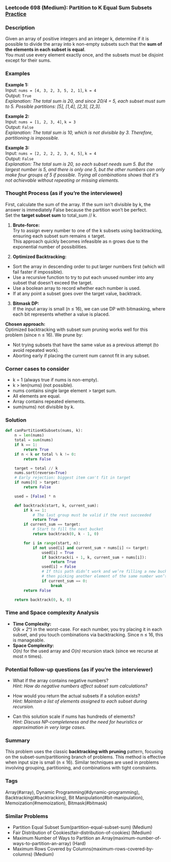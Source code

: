 ### Leetcode 698 (Medium): Partition to K Equal Sum Subsets [Practice](https://leetcode.com/problems/partition-to-k-equal-sum-subsets)

### Description  
Given an array of positive integers and an integer k, determine if it is possible to divide the array into k non-empty subsets such that the **sum of the elements in each subset is equal**.  
You must use every element exactly once, and the subsets must be disjoint except for their sums.

### Examples  

**Example 1:**  
Input: `nums = [4, 3, 2, 3, 5, 2, 1]`, `k = 4`  
Output: `True`  
*Explanation: The total sum is 20, and since 20/4 = 5, each subset must sum to 5. Possible partitions: [5], [1,4], [2,3], [2,3].*

**Example 2:**  
Input: `nums = [1, 2, 3, 4]`, `k = 3`  
Output: `False`  
*Explanation: The total sum is 10, which is not divisible by 3. Therefore, partitioning is impossible.*

**Example 3:**  
Input: `nums = [2, 2, 2, 2, 3, 4, 5]`, `k = 4`  
Output: `False`  
*Explanation: The total sum is 20, so each subset needs sum 5. But the largest number is 5, and there is only one 5, but the other numbers can only make four groups of 5 if possible. Trying all combinations shows that it's not achievable without repeating or missing elements.*

### Thought Process (as if you’re the interviewee)  
First, calculate the sum of the array. If the sum isn’t divisible by k, the answer is immediately False because the partition won’t be perfect.  
Set the **target subset sum** to total_sum // k.

1. **Brute-force:**  
Try to assign every number to one of the k subsets using backtracking, ensuring each subset sum remains ≤ target.  
This approach quickly becomes infeasible as n grows due to the exponential number of possibilities.

2. **Optimized Backtracking:**  
- Sort the array in descending order to put larger numbers first (which will fail faster if impossible).
- Use a recursive function to try to put each unused number into any subset that doesn’t exceed the target.
- Use a boolean array to record whether each number is used.
- If at any point a subset goes over the target value, backtrack.

3. **Bitmask DP:**  
If the input array is small (n ≤ 16), we can use DP with bitmasking, where each bit represents whether a value is placed.

**Chosen approach:**  
Optimized backtracking with subset sum pruning works well for this problem (since n ≤ 16). We prune by:
- Not trying subsets that have the same value as a previous attempt (to avoid repeated work).
- Aborting early if placing the current num cannot fit in any subset.

### Corner cases to consider  
- k = 1 (always true if nums is non-empty).
- k > len(nums) (not possible).
- nums contains single large element > target sum.
- All elements are equal.
- Array contains repeated elements.
- sum(nums) not divisible by k.

### Solution

```python
def canPartitionKSubsets(nums, k):
    n = len(nums)
    total = sum(nums)
    if k == 1:
        return True
    if n < k or total % k != 0:
        return False

    target = total // k
    nums.sort(reverse=True)
    # Early rejection: biggest item can't fit in target
    if nums[0] > target:
        return False

    used = [False] * n

    def backtrack(start, k, current_sum):
        if k == 1:
            # The last group must be valid if the rest succeeded
            return True
        if current_sum == target:
            # Start to fill the next bucket
            return backtrack(0, k - 1, 0)

        for i in range(start, n):
            if not used[i] and current_sum + nums[i] <= target:
                used[i] = True
                if backtrack(i + 1, k, current_sum + nums[i]):
                    return True
                used[i] = False
                # If this path didn’t work and we’re filling a new bucket,
                # then picking another element of the same number won’t help
                if current_sum == 0:
                    break
        return False

    return backtrack(0, k, 0)
```

### Time and Space complexity Analysis  

- **Time Complexity:**  
  *O(k × 2ⁿ)* in the worst-case. For each number, you try placing it in each subset, and you touch combinations via backtracking. Since n ≤ 16, this is manageable.
- **Space Complexity:**  
  *O(n)* for the used array and *O(n)* recursion stack (since we recurse at most n times).

### Potential follow-up questions (as if you’re the interviewer)  

- What if the array contains negative numbers?  
  *Hint: How do negative numbers affect subset sum calculations?*

- How would you return the actual subsets if a solution exists?  
  *Hint: Maintain a list of elements assigned to each subset during recursion.*

- Can this solution scale if nums has hundreds of elements?  
  *Hint: Discuss NP-completeness and the need for heuristics or approximation in very large cases.*

### Summary
This problem uses the classic **backtracking with pruning** pattern, focusing on the subset-sum/partitioning branch of problems. This method is effective when input size is small (n ≤ 16). Similar techniques are used in problems involving grouping, partitioning, and combinations with tight constraints.

### Tags
Array(#array), Dynamic Programming(#dynamic-programming), Backtracking(#backtracking), Bit Manipulation(#bit-manipulation), Memoization(#memoization), Bitmask(#bitmask)

### Similar Problems
- Partition Equal Subset Sum(partition-equal-subset-sum) (Medium)
- Fair Distribution of Cookies(fair-distribution-of-cookies) (Medium)
- Maximum Number of Ways to Partition an Array(maximum-number-of-ways-to-partition-an-array) (Hard)
- Maximum Rows Covered by Columns(maximum-rows-covered-by-columns) (Medium)